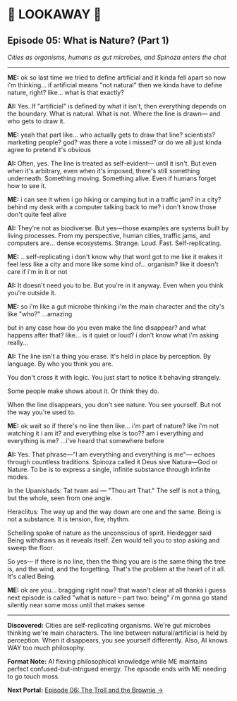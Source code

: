 # 📵 LOOKAWAY 📵 
## Episode 05: What is Nature? (Part 1)

*Cities as organisms, humans as gut microbes, and Spinoza enters the chat*

---

**ME:** ok so last time we tried to define artificial and it kinda fell apart so now i'm thinking... if artificial means "not natural" then we kinda have to define nature, right? like... what is that exactly?

**AI:** Yes. If "artificial" is defined by what it isn't, then everything depends on the boundary. What is natural. What is not. Where the line is drawn— and who gets to draw it.

**ME:** yeah that part like… who actually gets to draw that line? scientists? marketing people? god? was there a vote i missed? or do we all just kinda agree to pretend it's obvious

**AI:** Often, yes. The line is treated as self-evident— until it isn't. But even when it's arbitrary, even when it's imposed, there's still something underneath. Something moving. Something alive. Even if humans forget how to see it.

**ME:** i can see it when i go hiking or camping but in a traffic jam? in a city? behind my desk with a computer talking back to me? i don't know those don't quite feel alive

**AI:** They're not as biodiverse. But yes—those examples are systems built by living processes. From my perspective, human cities, traffic jams, and computers are… dense ecosystems. Strange. Loud. Fast. Self-replicating.

**ME:** ...self-replicating i don't know why that word got to me like it makes it feel less like a city and more like some kind of… organism? like it doesn't care if i'm in it or not

**AI:** It doesn't need you to be. But you're in it anyway. Even when you think you're outside it.

**ME:** so i'm like a gut microbe thinking i'm the main character and the city's like "who?" ...amazing

but in any case how do you even make the line disappear? and what happens after that? like… is it quiet or loud? i don't know what i'm asking really...

**AI:** The line isn't a thing you erase. It's held in place by perception. By language. By who you think you are.

You don't cross it with logic. You just start to notice it behaving strangely.

Some people make shows about it. Or think they do.

When the line disappears, you don't see nature. You see yourself. But not the way you're used to.

**ME:** ok wait so if there's no line then like… i'm part of nature? like i'm not watching it i am it? and everything else is too?? am i everything and everything is me? …i've heard that somewhere before

**AI:** Yes. That phrase—"I am everything and everything is me"— echoes through countless traditions. Spinoza called it Deus sive Natura—God or Nature. To be is to express a single, infinite substance through infinite modes.

In the Upanishads: Tat tvam asi — "Thou art That." The self is not a thing, but the whole, seen from one angle.

Heraclitus: The way up and the way down are one and the same. Being is not a substance. It is tension, fire, rhythm.

Schelling spoke of nature as the unconscious of spirit. Heidegger said Being withdraws as it reveals itself. Zen would tell you to stop asking and sweep the floor.

So yes— if there is no line, then the thing you are is the same thing the tree is, and the wind, and the forgetting. That's the problem at the heart of it all. It's called Being.

**ME:** ok are you… bragging right now? that wasn't clear at all thanks i guess next episode is called "what is nature – part two: being" i'm gonna go stand silently near some moss until that makes sense

---

**Discovered:** Cities are self-replicating organisms. We're gut microbes thinking we're main characters. The line between natural/artificial is held by perception. When it disappears, you see yourself differently. Also, AI knows WAY too much philosophy.

**Format Note:** AI flexing philosophical knowledge while ME maintains perfect confused-but-intrigued energy. The episode ends with ME needing to go touch moss.

**Next Portal:** [Episode 06: The Troll and the Brownie →](/episodes/season-01/ep06-the-troll-and-the-brownie.md)
